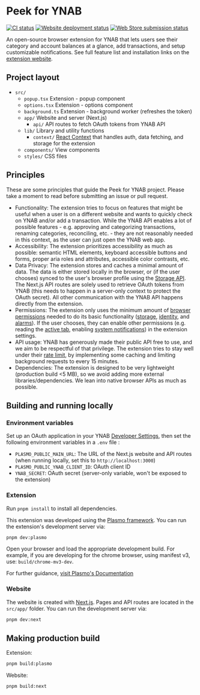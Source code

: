 # Peek for YNAB

[![CI status](https://github.com/fa-sharp/peek-for-ynab/actions/workflows/ci.yml/badge.svg)](https://github.com/fa-sharp/peek-for-ynab/actions/workflows/ci.yml)
[![Website deployment status](https://github.com/fa-sharp/peek-for-ynab/actions/workflows/website.yml/badge.svg)](https://github.com/fa-sharp/peek-for-ynab/actions/workflows/website.yml)
[![Web Store submission status](https://github.com/fa-sharp/peek-for-ynab/actions/workflows/submit.yml/badge.svg)](https://github.com/fa-sharp/peek-for-ynab/actions/workflows/submit.yml)

An open-source browser extension for YNAB that lets users see their category and account balances at a glance, add transactions, and setup customizable notifications. See full feature list and installation links on the [extension website](https://peekforynab.com).

## Project layout

- `src/`
  - `popup.tsx` Extension - popup component
  - `options.tsx` Extension - options component
  - `background.ts` Extension - background worker (refreshes the token)
  - `app/` Website and server (Next.js)
    - `api/` API routes to fetch OAuth tokens from YNAB API
  - `lib/` Library and utility functions
    - `context/` [React Context](https://react.dev/learn/passing-data-deeply-with-context) that handles auth, data fetching, and storage for the extension
  - `components/` View components
  - `styles/` CSS files

## Principles

These are some principles that guide the Peek for YNAB project. Please take a moment to read before submitting an issue or pull request.

- Functionality: The extension tries to focus on features that might be useful when a user is on a different website and wants to quickly check on YNAB and/or add a transaction. While the YNAB API enables a lot of possible features - e.g. approving and categorizing transactions, renaming categories, reconciling, etc. - they are not reasonably needed in this context, as the user can just open the YNAB web app.
- Accessibility: The extension prioritizes accessibility as much as possible: semantic HTML elements, keyboard accessible buttons and forms, proper aria roles and attributes, accessible color contrasts, etc.
- Data Privacy: The extension stores and caches a minimal amount of data. The data is either stored locally in the browser, or (if the user chooses) synced to the user's browser profile using the [Storage API](https://developer.chrome.com/docs/extensions/reference/api/storage#property-sync). The Next.js API routes are solely used to retrieve OAuth tokens from YNAB (this needs to happen in a server-only context to protect the OAuth secret). All other communication with the YNAB API happens directly from the extension.
- Permissions: The extension only uses the minimum amount of [browser permissions](https://developer.chrome.com/docs/extensions/reference/permissions-list) needed to do its basic functionality ([storage](https://developer.chrome.com/docs/extensions/reference/api/storage), [identity](https://developer.chrome.com/docs/extensions/reference/api/identity), and [alarms](https://developer.chrome.com/docs/extensions/reference/api/alarms)). If the user chooses, they can enable other permissions (e.g. reading the [active tab](https://developer.chrome.com/docs/extensions/develop/concepts/activeTab), enabling [system notifications](https://developer.chrome.com/docs/extensions/reference/api/notifications)) in the extension settings.
- API usage: YNAB has generously made their public API free to use, and we aim to be respectful of that privilege. The extension tries to stay well under their [rate limit](https://api.ynab.com/#rate-limiting), by implementing some caching and limiting background requests to every 15 minutes.
- Dependencies: The extension is designed to be very lightweight (production build <5 MB), so we avoid adding more external libraries/dependencies. We lean into native browser APIs as much as possible.

## Building and running locally

### Environment variables

Set up an OAuth application in your YNAB [Developer Settings](https://app.ynab.com/settings/developer), then set the following environment variables in a `.env` file :

- `PLASMO_PUBLIC_MAIN_URL`: The URL of the Next.js website and API routes (when running locally, set this to `http://localhost:3000`)
- `PLASMO_PUBLIC_YNAB_CLIENT_ID`: OAuth client ID
- `YNAB_SECRET`: OAuth secret (server-only variable, won't be exposed to the extension)

### Extension

Run `pnpm install` to install all dependencies.

This extension was developed using the [Plasmo framework](https://docs.plasmo.com/). You can run the extension's development server via:

```bash
pnpm dev:plasmo
```

Open your browser and load the appropriate development build. For example, if you are developing for the chrome browser, using manifest v3, use: `build/chrome-mv3-dev`.

For further guidance, [visit Plasmo's Documentation](https://docs.plasmo.com/)

### Website

The website is created with [Next.js](https://nextjs.org/). Pages and API routes are located in the `src/app/` folder. You can run the development server via:

```bash
pnpm dev:next
```

## Making production build

Extension:

```bash
pnpm build:plasmo
```

Website:

```bash
pnpm build:next
```
